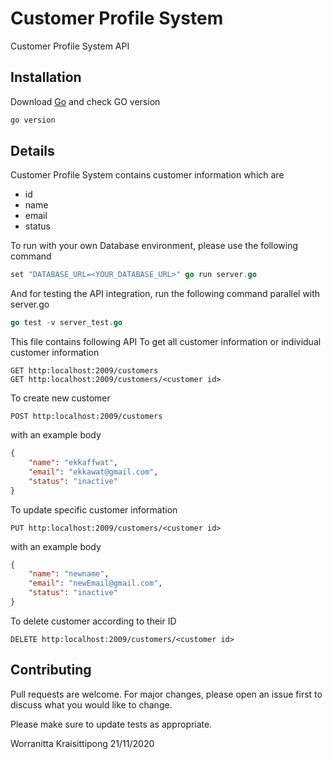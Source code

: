# Customer Profile System

Customer Profile System API

## Installation

Download [Go](https://golang.org/doc/install) and check GO version

```bash
go version
```

## Details
Customer Profile System contains customer information which are 
- id
- name
- email
- status

To run with your own Database environment, please use the following command
```go
set "DATABASE_URL=<YOUR_DATABASE_URL>" go run server.go
```
And for testing the API integration, run the following command parallel with server.go
```go
go test -v server_test.go
```

This file contains following API
To get all customer information or individual customer information
```api
GET http:localhost:2009/customers 
GET http:localhost:2009/customers/<customer id>
```
To create new customer
```api
POST http:localhost:2009/customers
```
with an example body
```json
{
    "name": "ekkaffwat",
    "email": "ekkawat@gmail.com",
    "status": "inactive"
}
```
To update specific customer information
```api
PUT http:localhost:2009/customers/<customer id>
```
with an example body
```json
{
    "name": "newname",
    "email": "newEmail@gmail.com",
    "status": "inactive"
}
```

To delete customer according to their ID
```api
DELETE http:localhost:2009/customers/<customer id>
```

## Contributing
Pull requests are welcome. For major changes, please open an issue first to discuss what you would like to change.

Please make sure to update tests as appropriate.

Worranitta Kraisittipong 21/11/2020
